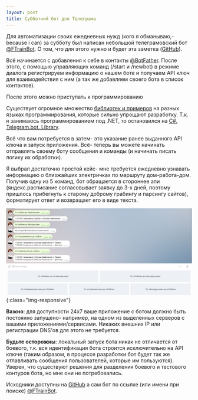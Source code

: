 ```yaml
---
layout: post
title: Субботний бот для Телеграма
---
```


Для автоматизации своих ежедневных нужд (кого я обманываю,- because i can) за субботу был написан небольшой телеграмовский бот [@FTrainBot](https://telegram.me/ftrainbot). О том, что для этого нужно и будет эта заметка ([GitHub](https://github.com/FSou1/FTrainBot)).

Всё начинается с добавления к себе в контакты [@BotFather](https://telegram.me/botfather). После этого, с помощью управляющих команд (/start и /newbot) в режиме диалога регистрируем информацию о нашем боте и получаем API ключ для взаимодействия с ним (а так же добавляем своего бота в список контактов).

После этого можно приступать к программированию

Существует огромное множество [библиотек и примеров](https://core.telegram.org/bots/samples) на разных языках программирования, которые сильно упрощают разработку. Т.к. я занимаюсь программированием под .NET, то остановился на [C#. Telegram.bot. Library](https://github.com/MrRoundRobin/telegram.bot).

Всё что вам потребуется в затем- это указание ранее выданного API ключа и запуск приложения. Всё- теперь вы можете начинать отправлять своему боту сообщения и команды (и начинать писать логику их обработки). 

Я выбрал достаточно простой кейс- мне требуется ежедневно узнавать информацию о близжайших электричках по маршруту дом-работа-дом. Получив одну из 5 команд, бот обращается в стороннее апи (яндекс.расписание согласовывает заявку до 3-х дней, поэтому пришлось прибегнуть к старому доброму грабингу и парсингу сайтов), форматирует ответ и возвращает его в виде текста.

![ftrainbot](/images/post/Telegram_bot_ftrain.jpg){:class="img-responsive"}

**Важно**: для доступности 24х7 ваше приложение с ботом должно быть постоянно запущено- например, на одном из выделенных серверов с вашими приложениями/сервисами. Никаких внешних IP или регистрации DNS'ов для этого не требуется.

**Будьте осторожны**: локальный запуск бота никак не отличается от боевого, т.к. вся идентификация бота строится исключительно на API ключе (таким образом, в процессе разработки бот будет так же отлавливать сообщения пользователей, которые им пользуются). Уверен, что существуют решения для разделения боевого и тестового контуров бота, но мне они не потребовались.

Исходники доступны на [GitHub](https://github.com/FSou1/FTrainBot) а сам бот по ссылке (или имени при поиске) [@FTrainBot](https://telegram.me/ftrainbot).

